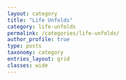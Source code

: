 ```yaml
---
layout: category
title: "Life Unfolds"
category: life-unfolds
permalink: /categories/life-unfolds/
author_profile: true
type: posts
taxonomy: category
entries_layout: grid
classes: wide
---
```

